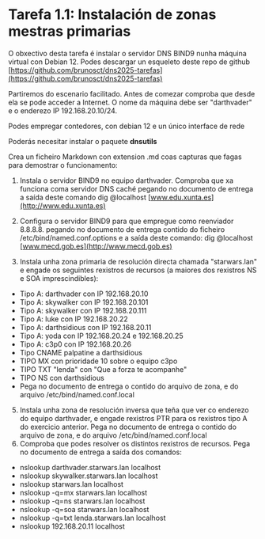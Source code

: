 # Tarefa 1.1: Instalación de zonas mestras primarias

O obxectivo desta tarefa é instalar o servidor DNS BIND9 nunha máquina virtual con Debian 12.
Podes descargar un esqueleto deste repo de github
[https://github.com/brunosct/dns2025-tarefas](https://github.com/brunosct/dns2025-tarefas)

  
Partiremos do escenario facilitado. Antes de comezar comproba que desde ela se pode acceder a Internet. O nome da máquina debe ser "darthvader" e o enderezo IP 192.168.20.10/24.

Podes empregar contedores, con debian 12 e un único interface de rede

Poderás necesitar instalar o paquete **dnsutils**

Crea un ficheiro Markdown con extension .md coas capturas que fagas para demostrar o funcionamento:

1.  Instala o servidor BIND9 no equipo darthvader. Comproba que xa funciona coma servidor DNS caché pegando no documento de entrega a saída deste comando dig @localhost [www.edu.xunta.es](http://www.edu.xunta.es)  
    
2.  Configura o servidor BIND9 para que empregue como reenviador 8.8.8.8. pegando no documento de entrega contido do ficheiro /etc/bind/named.conf.options e a saída deste comando: dig @localhost [www.mecd.gob.es](http://www.mecd.gob.es)
3.  Instala unha zona primaria de resolución directa chamada "starwars.lan" e engade os seguintes rexistros de recursos (a maiores dos rexistros NS e SOA imprescindibles):

-   Tipo A: darthvader con IP 192.168.20.10
-   Tipo A: skywalker con IP 192.168.20.101
-   Tipo A: skywalker con IP 192.168.20.111
-   Tipo A: luke con IP 192.168.20.22
-   Tipo A: darthsidious con IP 192.168.20.11
-   Tipo A: yoda con IP 192.168.20.24 e 192.168.20.25
-   Tipo A: c3p0 con IP 192.168.20.26
-   Tipo CNAME palpatine a darthsidious
-   TIPO MX con prioridade 10 sobre o equipo c3po
-   TIPO TXT "lenda" con "Que a forza te acompanhe"
-   TIPO NS con darthsidious
-   Pega no documento de entrega o contido do arquivo de zona, e do arquivo /etc/bind/named.conf.local

5.  Instala unha zona de resolución inversa que teña que ver co enderezo do equipo darthvader, e engade rexistros PTR para os rexistros tipo A do exercicio anterior. Pega no documento de entrega o contido do arquivo de zona, e do arquivo /etc/bind/named.conf.local
6.  Comproba que podes resolver os distintos rexistros de recursos. Pega no documento de entrega a saída dos comandos:

-   nslookup darthvader.starwars.lan localhost
-   nslookup skywalker.starwars.lan localhost
-   nslookup starwars.lan localhost
-   nslookup -q=mx starwars.lan localhost
-   nslookup -q=ns starwars.lan localhost
-   nslookup -q=soa starwars.lan localhost
-   nslookup -q=txt lenda.starwars.lan localhost
-   nslookup 192.168.20.11 localhost

